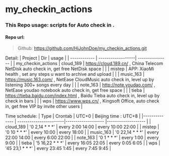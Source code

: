 # my_checkin_actions
### This Repo usage:   scripts for Auto check in .
  

#### Repo url:
> Github: https://github.com/HiJohnDoe/my_checkin_actions.git

Detail:
|    Project            | Dir               |     usage                                                                                       |
| ------------          | ------------------| ---------------                                                                                 |
|  my_checkin_actions   | cloud_189         |  https://cloud.189.cn/ , China Telecom NetDisk auto check in,  get free NetDisk space           |
|                       | mistep            |  APP: XiaoMi health , set any steps u want to archive and upload                                |
|                       | music_163         |  https://music.163.com/ , NetEase CloudMusic auto check in, level up by listening 300+ songs every day |
|                       | note_163          |  http://note.youdao.com/ , NetEase youdao notebook auto check in,  get free space               |
|                       | tieba             |  https://tieba.baidu.com/index.html , Baidu Tieba auto check in,  level up by check in bars     |
|                       | wps               |  https://www.wps.cn/ , Kingsoft Office, auto check in,  get free VIP by invite other users      |

Time schedule:
|    Type           |         Crontab        |       UTC+0         |  Beijing time : UTC+8    |
|--------------     | -----------------------|-------------------  |-------------------       |
|     cloud_189     |       '0 2,14 * * *'   |  every 2:00 14:00   |    every 10:00 22:00     |
|     mistep        |       '0 10 * * *'     |  every 10:00        |    every 18:00           |
|     music_163     |       '0 22,14 * * *'  |  every 22:00 14:00  |    every 6:00 22:00      |
|     note_163      |       '0 1 * * *'      |  every 1:00         |    every 9:00            |
|     tieba         |       '5 16,22 * * *'  |  every 16:05 22:05  |    every 0:05 6:05       |
|     wps           |       '45 23,1 * * *'   |  every 23:45 1:45    |    every 7:45 9:45      |

